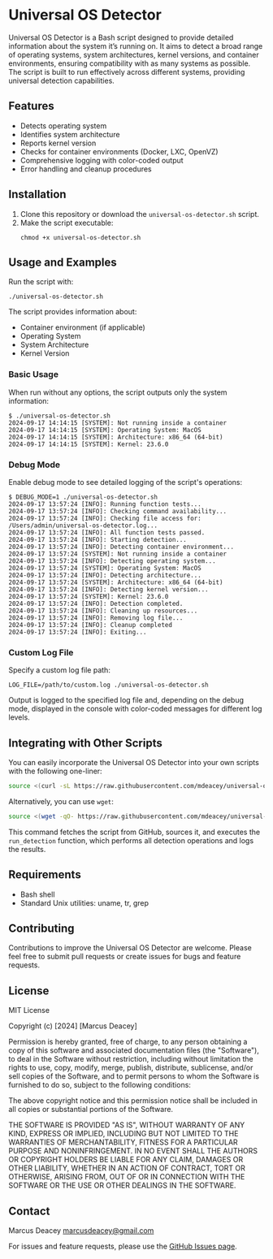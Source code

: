 # Universal OS Detector

Universal OS Detector is a Bash script designed to provide detailed information about the system it’s running on. It aims to detect a broad range of operating systems, system architectures, kernel versions, and container environments, ensuring compatibility with as many systems as possible. The script is built to run effectively across different systems, providing universal detection capabilities.

## Features

- Detects operating system
- Identifies system architecture
- Reports kernel version
- Checks for container environments (Docker, LXC, OpenVZ)
- Comprehensive logging with color-coded output
- Error handling and cleanup procedures

## Installation

1. Clone this repository or download the `universal-os-detector.sh` script.
2. Make the script executable:
   ```
   chmod +x universal-os-detector.sh
   ```

## Usage and Examples

Run the script with:

```
./universal-os-detector.sh
```

The script provides information about:
- Container environment (if applicable)
- Operating System
- System Architecture
- Kernel Version

### Basic Usage

When run without any options, the script outputs only the system information:

```
$ ./universal-os-detector.sh
2024-09-17 14:14:15 [SYSTEM]: Not running inside a container
2024-09-17 14:14:15 [SYSTEM]: Operating System: MacOS
2024-09-17 14:14:15 [SYSTEM]: Architecture: x86_64 (64-bit)
2024-09-17 14:14:15 [SYSTEM]: Kernel: 23.6.0
```

### Debug Mode

Enable debug mode to see detailed logging of the script's operations:

```
$ DEBUG_MODE=1 ./universal-os-detector.sh
2024-09-17 13:57:24 [INFO]: Running function tests...
2024-09-17 13:57:24 [INFO]: Checking command availability...
2024-09-17 13:57:24 [INFO]: Checking file access for: /Users/admin/universal-os-detector.log...
2024-09-17 13:57:24 [INFO]: All function tests passed.
2024-09-17 13:57:24 [INFO]: Starting detection...
2024-09-17 13:57:24 [INFO]: Detecting container environment...
2024-09-17 13:57:24 [SYSTEM]: Not running inside a container
2024-09-17 13:57:24 [INFO]: Detecting operating system...
2024-09-17 13:57:24 [SYSTEM]: Operating System: MacOS
2024-09-17 13:57:24 [INFO]: Detecting architecture...
2024-09-17 13:57:24 [SYSTEM]: Architecture: x86_64 (64-bit)
2024-09-17 13:57:24 [INFO]: Detecting kernel version...
2024-09-17 13:57:24 [SYSTEM]: Kernel: 23.6.0
2024-09-17 13:57:24 [INFO]: Detection completed.
2024-09-17 13:57:24 [INFO]: Cleaning up resources...
2024-09-17 13:57:24 [INFO]: Removing log file...
2024-09-17 13:57:24 [INFO]: Cleanup completed
2024-09-17 13:57:24 [INFO]: Exiting...
```

### Custom Log File

Specify a custom log file path:

```
LOG_FILE=/path/to/custom.log ./universal-os-detector.sh
```

Output is logged to the specified log file and, depending on the debug mode, displayed in the console with color-coded messages for different log levels.

## Integrating with Other Scripts

You can easily incorporate the Universal OS Detector into your own scripts with the following one-liner:

```bash
source <(curl -sL https://raw.githubusercontent.com/mdeacey/universal-os-detector/main/universal-os-detector.sh) && run_detection
```

Alternatively, you can use `wget`:

```bash
source <(wget -qO- https://raw.githubusercontent.com/mdeacey/universal-os-detector/main/universal-os-detector.sh) && run_detection
```

This command fetches the script from GitHub, sources it, and executes the `run_detection` function, which performs all detection operations and logs the results.

## Requirements

- Bash shell
- Standard Unix utilities: uname, tr, grep

## Contributing

Contributions to improve the Universal OS Detector are welcome. Please feel free to submit pull requests or create issues for bugs and feature requests.

## License

MIT License

Copyright (c) [2024] [Marcus Deacey]

Permission is hereby granted, free of charge, to any person obtaining a copy
of this software and associated documentation files (the "Software"), to deal
in the Software without restriction, including without limitation the rights
to use, copy, modify, merge, publish, distribute, sublicense, and/or sell
copies of the Software, and to permit persons to whom the Software is
furnished to do so, subject to the following conditions:

The above copyright notice and this permission notice shall be included in all
copies or substantial portions of the Software.

THE SOFTWARE IS PROVIDED "AS IS", WITHOUT WARRANTY OF ANY KIND, EXPRESS OR
IMPLIED, INCLUDING BUT NOT LIMITED TO THE WARRANTIES OF MERCHANTABILITY,
FITNESS FOR A PARTICULAR PURPOSE AND NONINFRINGEMENT. IN NO EVENT SHALL THE
AUTHORS OR COPYRIGHT HOLDERS BE LIABLE FOR ANY CLAIM, DAMAGES OR OTHER
LIABILITY, WHETHER IN AN ACTION OF CONTRACT, TORT OR OTHERWISE, ARISING FROM,
OUT OF OR IN CONNECTION WITH THE SOFTWARE OR THE USE OR OTHER DEALINGS IN THE
SOFTWARE.

## Contact

Marcus Deacey
marcusdeacey@gmail.com

For issues and feature requests, please use the [GitHub Issues page](https://github.com/mdeacey/universal-os-detector/issues).
